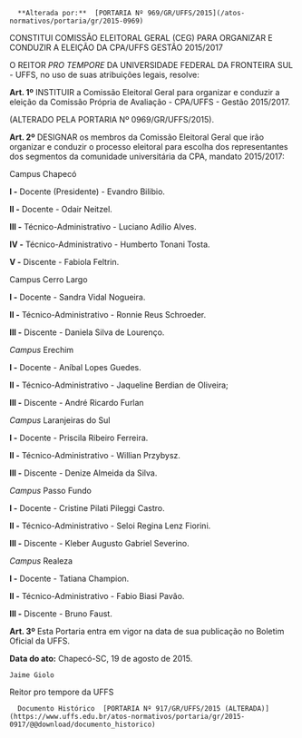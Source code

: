       **Alterada por:**  [PORTARIA Nº 969/GR/UFFS/2015](/atos-normativos/portaria/gr/2015-0969) 

   CONSTITUI COMISSÃO ELEITORAL GERAL (CEG) PARA ORGANIZAR E CONDUZIR A ELEIÇÃO DA CPA/UFFS GESTÃO 2015/2017  

O REITOR *PRO TEMPORE* DA UNIVERSIDADE FEDERAL DA FRONTEIRA SUL - UFFS, no uso de suas atribuições legais, resolve:

 **Art. 1º** INSTITUIR a Comissão Eleitoral Geral para organizar e conduzir a eleição da Comissão Própria de Avaliação - CPA/UFFS - Gestão 2015/2017.

 (ALTERADO PELA PORTARIA Nº 0969/GR/UFFS/2015).

 **Art. 2º** DESIGNAR os membros da Comissão Eleitoral Geral que irão organizar e conduzir o processo eleitoral para escolha dos representantes dos segmentos da comunidade universitária da CPA, mandato 2015/2017:

 Campus Chapecó

 **I -** Docente (Presidente) - Evandro Bilibio.

 **II -** Docente - Odair Neitzel.

 **III -** Técnico-Administrativo - Luciano Adílio Alves.

 **IV -** Técnico-Administrativo - Humberto Tonani Tosta.

 **V -** Discente - Fabiola Feltrin.

 Campus Cerro Largo

 **I -** Docente - Sandra Vidal Nogueira.

 **II -** Técnico-Administrativo - Ronnie Reus Schroeder.

 **III -** Discente - Daniela Silva de Lourenço.

 *Campus* Erechim

 **I -** Docente - Aníbal Lopes Guedes.

 **II -** Técnico-Administrativo - Jaqueline Berdian de Oliveira;

 **III -** Discente - André Ricardo Furlan

 *Campus* Laranjeiras do Sul

 **I -** Docente - Priscila Ribeiro Ferreira.

 **II -** Técnico-Administrativo - Willian Przybysz.

 **III -** Discente - Denize Almeida da Silva.

 *Campus* Passo Fundo

 **I -** Docente - Cristine Pilati Pileggi Castro.

 **II -** Técnico-Administrativo - Seloi Regina Lenz Fiorini.

 **III -** Discente - Kleber Augusto Gabriel Severino.

 *Campus* Realeza

 **I -** Docente - Tatiana Champion.

 **II -** Técnico-Administrativo - Fabio Biasi Pavão.

 **III -** Discente - Bruno Faust.

 **Art. 3º** Esta Portaria entra em vigor na data de sua publicação no Boletim Oficial da UFFS.

  

   **Data do ato:** Chapecó-SC, 19 de agosto de 2015.   
 

    Jaime Giolo   
 Reitor pro tempore da UFFS 

      Documento Histórico  [PORTARIA Nº 917/GR/UFFS/2015 (ALTERADA)](https://www.uffs.edu.br/atos-normativos/portaria/gr/2015-0917/@@download/documento_historico)     
      